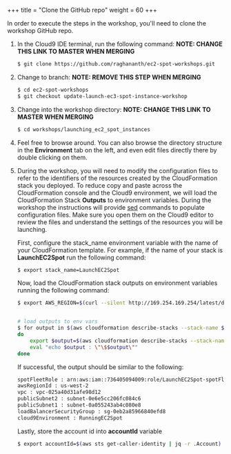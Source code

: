 +++
title = "Clone the GitHub repo"
weight = 60
+++

In order to execute the steps in the workshop, you'll need to clone the workshop GitHub repo.


1. In the Cloud9 IDE terminal, run the following command: **NOTE: CHANGE THIS LINK TO MASTER WHEN MERGING**

	```bash
	$ git clone https://github.com/raghananth/ec2-spot-workshops.git
	```
	
1. Change to branch: **NOTE: REMOVE THIS STEP WHEN MERGING**

	```bash
	$ cd ec2-spot-workshops
	$ git checkout update-launch-ec3-spot-instance-workshop
	```
	
1. Change into the workshop directory: **NOTE: CHANGE THIS LINK TO MASTER WHEN MERGING**

	```bash
	$ cd workshops/launching_ec2_spot_instances
	```

1. Feel free to browse around. You can also browse the directory structure in the **Environment** tab on the left, and even edit files directly there by double clicking on them.

2. During the workshop, you will need to modify the configuration files to refer to the identifiers of the resources created by the CloudFormation stack you deployed. To reduce copy and paste across the CloudFormation console and the Cloud9 environment, we will load the CloudFormation Stack **Outputs** to environment variables. During the workshop the instructions will provide [sed](https://linux.die.net/man/1/sed) commands to populate configuration files. Make sure you open them on the Cloud9 editor to review the files and understand the settings of the resources you will be launching.
	
	First, configure the stack_name environment variable with the name of your CloudFormation template. For example, if the name of your stack is **LaunchEC2Spot** run the following command:

	```bash
	$ export stack_name=LaunchEC2Spot
	```

	Now, load the CloudFormation stack outputs on environment variables running the following command:
	```bash
	$ export AWS_REGION=$(curl --silent http://169.254.169.254/latest/dynamic/instance-identity/document | jq -r .region)
	

	# load outputs to env vars
	$ for output in $(aws cloudformation describe-stacks --stack-name $stack_name --query 'Stacks[].Outputs[].OutputKey' --output text)
	do
    	export $output=$(aws cloudformation describe-stacks --stack-name $stack_name --query 'Stacks[].Outputs[?OutputKey==`'$output'`].OutputValue' --output text)
    	eval "echo $output : \"\$$output\""
	done

	```

	If successful, the output should be similar to the following:

	```bash
	spotFleetRole : arn:aws:iam::736405094009:role/LaunchEC2Spot-spotFleetRole-39D59A0GFPRW
    awsRegionId : us-west-2
    vpc : vpc-025a40d31afe98d12
    publicSubnet2 : subnet-0e6e5cc206fc084c6
    publicSubnet1 : subnet-0a055243ab4c080e8
    loadBalancerSecurityGroup : sg-0eb2a85966840efd8
    cloud9Environment : RunningEC2Spot
	```

	Lastly, store the account id into **accountId** variable

	```bash
	$ export accountId=$(aws sts get-caller-identity | jq -r .Account)
	```
